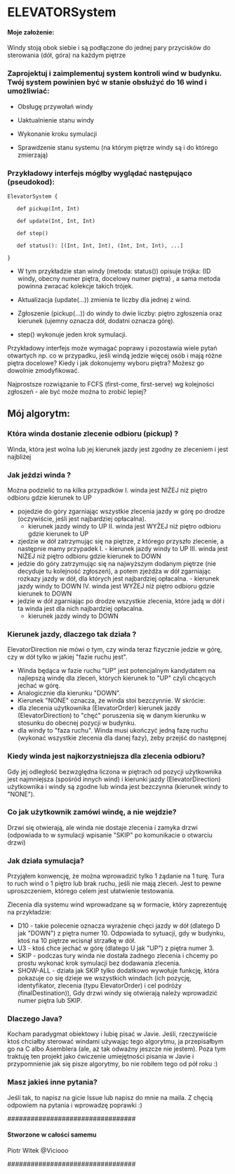 # ELEVATORSystem

#### Moje założenie:

Windy stoją obok siebie i są podłączone do jednej pary przycisków do sterowania (dół, góra) na każdym piętrze

### Zaprojektuj i zaimplementuj system kontroli wind w budynku. Twój system powinien być w stanie obsłużyć do 16 wind i umożliwiać:

- Obsługę przywołań windy

- Uaktualnienie stanu windy

- Wykonanie kroku symulacji

- Sprawdzenie stanu systemu (na którym piętrze windy są i do którego zmierzają)

### Przykładowy interfejs mógłby wyglądać następująco (pseudokod):

    ElevatorSystem {

       def pickup(Int, Int)

       def update(Int, Int, Int)

       def step()

       def status(): [(Int, Int, Int), (Int, Int, Int), ...] 

    }

- W tym przykładzie stan windy (metoda: status()) opisuje trójka: (ID windy, obecny numer piętra, docelowy numer piętra)
  , a sama metoda powinna zwracać kolekcje takich trójek.

- Aktualizacja (update(...)) zmienia te liczby dla jednej z wind.
- Zgłoszenie (pickup(...)) do windy to dwie liczby: piętro zgłoszenia oraz kierunek (ujemny oznacza dół, dodatni oznacza
  górę).
- step() wykonuje jeden krok symulacji.

Przykładowy interfejs może wymagać poprawy i pozostawia wiele pytań otwartych np. co w przypadku, jeśli windą jedzie
więcej osób i mają różne piętra docelowe? Kiedy i jak dokonujemy wyboru piętra? Możesz go dowolnie zmodyfikować.

Najprostsze rozwiązanie to FCFS (first-come, first-serve) wg kolejności zgłoszeń - ale być może można to zrobić lepiej?

## Mój algorytm:

### Która winda dostanie zlecenie odbioru (pickup) ?

Winda, która jest wolna lub jej kierunek jazdy jest zgodny ze zleceniem i jest najbliżej

### Jak jeździ winda ?

Można podzielić to na kilka przypadków I. winda jest NIŻEJ niż piętro odbioru gdzie kierunek to UP

- pojedzie do góry zgarniając wszystkie zlecenia jazdy w górę po drodze (oczywiście, jeśli jest najbardziej opłacalna).
  - kierunek jazdy windy to UP II. winda jest WYŻEJ niż piętro odbioru gdzie kierunek to UP
- zjedzie w dół zatrzymując się na piętrze, z którego przyszło zlecenie, a następnie mamy przypadek I. - kierunek jazdy
  windy to UP III. winda jest NIŻEJ niż piętro odbioru gdzie kierunek to DOWN
- jedzie do góry zatrzymując się na najwyższym dodanym piętrze (nie decyduje tu kolejność zgłoszeń), a potem zjeżdża w
  dół zgarniając rozkazy jazdy w dół, dla których jest najbardziej opłacalna. - kierunek jazdy windy to DOWN IV. winda
  jest WYŻEJ niż piętro odbioru gdzie kierunek to DOWN
- jedzie w dół zgarniając po drodze wszystkie zlecenia, które jadą w dół i ta winda jest dla nich najbardziej opłacalna.
  - kierunek jazdy windy to DOWN

### Kierunek jazdy, dlaczego tak działa ?

ElevatorDirection nie mówi o tym, czy winda teraz fizycznie jedzie w górę, czy w dół tylko w jakiej "fazie ruchu jest".

- Winda będąca w fazie ruchu "UP" jest potencjalnym kandydatem na najlepszą windę dla zleceń, których kierunek to "UP"
  czyli chcących jechać w górę.
- Analogicznie dla kierunku "DOWN".
- Kierunek "NONE" oznacza, że winda stoi bezczynnie. W skrócie:
- dla zlecenia użytkownika (ElevatorOrder) kierunek jazdy (ElevatorDirection) to "chęć" poruszenia się w danym kierunku
  w stosunku do obecnej pozycji w budynku.
- dla windy to "faza ruchu". Winda musi ukończyć jedną fazę ruchu (wykonać wszystkie zlecenia dla danej fazy), żeby
  przejść do następnej

### Kiedy winda jest najkorzystniejsza dla zlecenia odbioru?

Gdy jej odległość bezwzględna liczona w piętrach od pozycji użytkownika jest najmniejsza (spośród innych wind) i
kierunki jazdy (ElevatorDirection) użytkownika i windy są zgodne lub winda jest bezczynna (kierunek windy to "NONE").

### Co jak użytkownik zamówi windę, a nie wejdzie?

Drzwi się otwierają, ale winda nie dostaje zlecenia i zamyka drzwi (odpowiada to w symulacji wpisanie "SKIP" po
komunikacie o otwarciu drzwi)

### Jak działa symulacja?

Przyjąłem konwencję, że można wprowadzić tylko 1 żądanie na 1 turę. Tura to ruch wind o 1 piętro lub brak ruchu, jeśli
nie mają zleceń. Jest to pewne uproszczeniem, którego celem jest ułatwienie testowania.

Zlecenia dla systemu wind wprowadzane są w formacie, który zaprezentuję na przykładzie:

- D10 - takie polecenie oznacza wyrażenie chęci jazdy w dół (dlatego D jak "DOWN") z piętra numer 10. Odpowiada to
  sytuacji, gdy w budynku, ktoś na 10 piętrze wcisnął strzałkę w dół.
- U3 - ktoś chce jechać w górę (dlatego U jak "UP") z piętra numer 3.
- SKIP - podczas tury winda nie dostała żadnego zlecenia i chcemy po prostu wykonać krok symulacji bez dodawania
  zlecenia.
- SHOW-ALL - działa jak SKIP tylko dodatkowo wywołuje funkcję, która pokazuje co się dzieje we wszystkich windach (ich
  pozycję, identyfikator, zlecenia (typu ElevatorOrder) i cel podróży (finalDestination)), Gdy drzwi windy się otwierają
  należy wprowadzić numer piętra lub SKIP.

### Dlaczego Java?

Kocham paradygmat obiektowy i lubię pisać w Javie. Jeśli, rzeczywiście ktoś chciałby sterować windami używając tego
algorytmu, ja przepisałbym go na C albo Asemblera (ale, aż tak odważny jeszcze nie jestem). Poza tym traktuję ten
projekt jako ćwiczenie umiejętności pisania w Javie i przypomnienie jak się pisze algorytmy, bo nie robiłem tego od pół
roku :)

### Masz jakieś inne pytania?

Jeśli tak, to napisz na gicie Issue lub napisz do mnie na maila. Z chęcią odpowiem na pytania i wprowadzę poprawki :)

#################################

#### Stworzone w całości samemu
Piotr Witek @Viciooo
                                
#################################